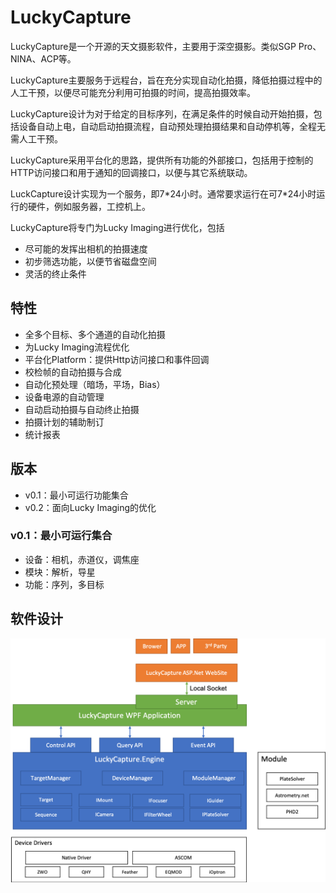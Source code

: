 # LuckyCapture

LuckyCapture是一个开源的天文摄影软件，主要用于深空摄影。类似SGP Pro、NINA、ACP等。

LuckyCapture主要服务于远程台，旨在充分实现自动化拍摄，降低拍摄过程中的人工干预，以便尽可能充分利用可拍摄的时间，提高拍摄效率。

LuckyCapture设计为对于给定的目标序列，在满足条件的时候自动开始拍摄，包括设备自动上电，自动启动拍摄流程，自动预处理拍摄结果和自动停机等，全程无需人工干预。

LuckyCapture采用平台化的思路，提供所有功能的外部接口，包括用于控制的HTTP访问接口和用于通知的回调接口，以便与其它系统联动。

LuckCapture设计实现为一个服务，即7\*24小时。通常要求运行在可7\*24小时运行的硬件，例如服务器，工控机上。

LuckyCapture将专门为Lucky Imaging进行优化，包括

- 尽可能的发挥出相机的拍摄速度
- 初步筛选功能，以便节省磁盘空间
- 灵活的终止条件

## 特性

- 全多个目标、多个通道的自动化拍摄
- 为Lucky Imaging流程优化
- 平台化Platform：提供Http访问接口和事件回调
- 校检帧的自动拍摄与合成
- 自动化预处理（暗场，平场，Bias）
- 设备电源的自动管理
- 自动启动拍摄与自动终止拍摄
- 拍摄计划的辅助制订
- 统计报表

## 版本

- v0.1：最小可运行功能集合
- v0.2：面向Lucky Imaging的优化

### v0.1：最小可运行集合

- 设备：相机，赤道仪，调焦座
- 模块：解析，导星
- 功能：序列，多目标

## 软件设计

![image](https://github.com/yuandong1222/LuckyCapture/blob/master/Doc/Architecture.png)
